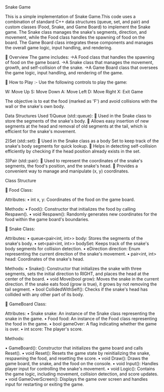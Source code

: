 Snake Game

This is a simple implementation of Snake Game.This code uses a combination of standard C++ data structures (queue, set, and pair) and custom classes (Food, Snake, and Game Board) to implement the Snake game. The Snake class manages the snake's segments, direction, and movement, while the Food class handles the spawning of food on the board. The Game Board class integrates these components and manages the overall game logic, input handling, and rendering.

	Overview
The game includes:
    ->A Food class that handles the spawning of food on the game board.
    ->A Snake class that manages the movement, growth, and self-collision of the snake.
    ->A Game Board class that oversees the game logic, input handling, and rendering of the game.

	How to Play :-
Use the following controls to play the game:

W: Move Up
S: Move Down
A: Move Left
D: Move Right
X: Exit Game

The objective is to eat the food (marked as 'F') and avoid collisions with the wall or the snake's own body.

Data Structures Used
1)Queue (std::queue):
	Used in the Snake class to store the segments of the snake's body.
	Allows easy insertion of new segments at the head and removal of old segments at the tail, which is efficient for the snake's movement.

2)Set (std::set):
	Used in the Snake class as a body Set to keep track of the snake's body segments for quick lookup.
	Helps in detecting self-collision efficiently by checking if the head position already exists in the set.

3)Pair (std::pair):
	Used to represent the coordinates of the snake's segments, the food's position, and the snake's head.
	Provides a convenient way to manage and manipulate (x, y) coordinates.


Class Structure

	Food Class:

Attributes:
•	int x, y: Coordinates of the food on the game board.

Methods:
•	Food(): Constructor that initializes the food by calling Respawn().
•	void Respawn(): Randomly generates new coordinates for the food within the game board's boundaries.

	Snake Class:

Attributes:
•	queue<pair<int, int>> body: Stores the segments of the snake's body.
•	set<pair<int, int>> bodySet: Keeps track of the snake's body segments for collision detection.
•	eDirection direction: Enum representing the current direction of the snake's movement.
•	pair<int, int> head: Coordinates of the snake's head.

Methods:
•	Snake(): Constructor that initializes the snake with three segments, sets the initial direction to RIGHT, and places the head at the center of the board.
•	void Move(bool grow): Moves the snake in the current direction. If the snake eats food (grow is true), it grows by not removing the tail segment.
•	bool CollidedWithSelf(): Checks if the snake's head has collided with any other part of its body.

	GameBoard Class:

Attributes:
•	Snake snake: An instance of the Snake class representing the snake in the game.
•	Food food: An instance of the Food class representing the food in the game.
•	bool gameOver: A flag indicating whether the game is over.
•	int score: The player's score.

Methods:

•	GameBoard(): Constructor that initializes the game board and calls Reset().
•	void Reset(): Resets the game state by reinitializing the snake, respawning the food, and resetting the score.
•	void Draw(): Draws the game board, the snake, and the food on the console.
•	void Input(): Handles player input for controlling the snake's movement.
•	void Logic(): Contains the game logic, including movement, collision detection, and score updates.
•	void GameOverScreen(): Displays the game over screen and handles input for restarting or exiting the game.


